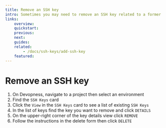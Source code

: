 ```yaml
---
title: Remove an SSH key
intro: Sometimes you may need to remove an SSH key related to a former member of your team or to a machine that is no longer available. Remove these SSH keys to ensure your servers remain only accessible by trusted sources.
links:
    overview:
    quickstart:
    previous:
    next:
    guides:
    related:
        - /docs/ssh-keys/add-ssh-key
    featured:
---
```


# Remove an SSH key
1. On Devopness, navigate to a project then select an environment
2. Find the `SSH Keys` card
3. Click the `View` in the `SSH Keys` card to see a list of existing `SSH Keys`
4. In the list of keys find the key you want to remove and click `DETAILS`
5. On the upper-right corner of the key details view click `REMOVE`
6. Follow the instructions in the delete form then click `DELETE`
